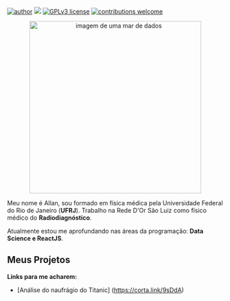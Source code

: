 [![author](https://img.shields.io/badge/author-Allan-red.svg)](https://www.linkedin.com/in/allan-h-rocha/) [![](https://img.shields.io/badge/python-3.7+-blue.svg)](https://www.python.org/downloads/release/python-365/) [![GPLv3 license](https://img.shields.io/badge/License-GPLv3-blue.svg)](http://perso.crans.org/besson/LICENSE.html) [![contributions welcome](https://img.shields.io/badge/contributions-welcome-brightgreen.svg?style=flat)](https://github.com/AllanRocha28/Data-Science)

<p align="center">
  <img src="https://img.freepik.com/vetores-gratis/composto-por-particulas-girando-em-graficos-abstratos_456031-137.jpg?w=826" alt="imagem de uma mar de dados"height=400px >
</p>

Meu nome é Allan, sou formado em física médica pela Universidade Federal do Rio de Janeiro (**UFRJ**).
Trabalho na Rede D'Or São Luiz como físico médico do **Radiodiagnóstico**.

Atualmente estou me aprofundando nas áreas da programação: **Data Science e ReactJS**.


## Meus Projetos

**Links para me acharem:**
* [Análise do naufrágio do Titanic] (https://corta.link/9sDdA)
